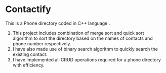 # Contactify
This is a Phone directory coded in C++ language . 

1. This project includes combination of merge sort and quick sort algorithm to sort the directory based on the names of contacts and phone number respectively.
2. I have also made use of binary search algorithm to quickly search the existing contact.
3. I have implemented all CRUD operations required for a phone directory with efficiency.
